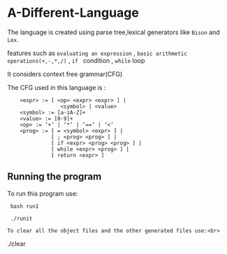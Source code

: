 # A-Different-Language

The language is created using parse tree,lexical generators like `Bison` and `Lex`.<br>

features such as  `evaluating an expression` , `basic arithmetic operations(+,-,*,/)` , `if ` condition , `while` loop

It considers context free grammar(CFG)

The CFG used in this language is :<br>
```
    <expr> := [ <op> <expr> <expr> ] | 
                 <symbol> | <value>
    <symbol> := [a-zA-Z]+
    <value> := [0-9]+
    <op> := ‘+’ | ‘*’ | ‘==‘ | ‘<‘
    <prog> := [ = <symbol> <expr> ] |
              [ ; <prog> <prog> ] |
              [ if <expr> <prog> <prog> ] |
              [ while <expr> <prog> ] |
              [ return <expr> ]
```
##  Running the program
To  run this program use:<br>
```
 bash run1
 
 ./runit
```
```
To clear all the object files and the other generated files use:<br>
```
 ./clear
```
